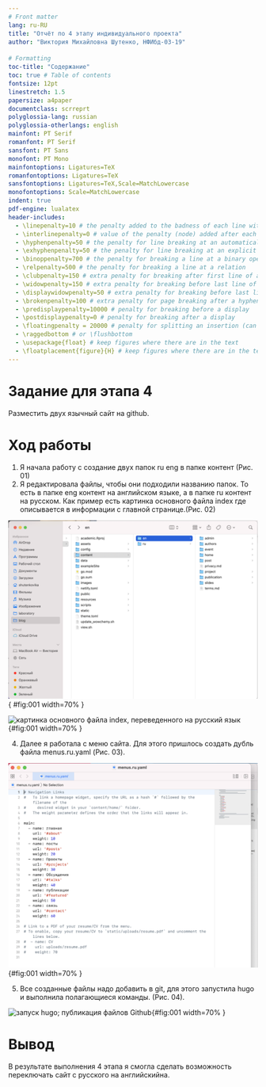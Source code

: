 ```yaml
---
# Front matter
lang: ru-RU
title: "Отчёт по 4 этапу индивидуального проекта"
author: "Виктория Mихайловна Шутенко, НФИбд-03-19"

# Formatting
toc-title: "Содержание"
toc: true # Table of contents
fontsize: 12pt
linestretch: 1.5
papersize: a4paper
documentclass: scrreprt
polyglossia-lang: russian
polyglossia-otherlangs: english
mainfont: PT Serif
romanfont: PT Serif
sansfont: PT Sans
monofont: PT Mono
mainfontoptions: Ligatures=TeX
romanfontoptions: Ligatures=TeX
sansfontoptions: Ligatures=TeX,Scale=MatchLowercase
monofontoptions: Scale=MatchLowercase
indent: true
pdf-engine: lualatex
header-includes:
  - \linepenalty=10 # the penalty added to the badness of each line within a paragraph (no associated penalty node) Increasing the value makes tex try to have fewer lines in the paragraph.
  - \interlinepenalty=0 # value of the penalty (node) added after each line of a paragraph.
  - \hyphenpenalty=50 # the penalty for line breaking at an automatically inserted hyphen
  - \exhyphenpenalty=50 # the penalty for line breaking at an explicit hyphen
  - \binoppenalty=700 # the penalty for breaking a line at a binary operator
  - \relpenalty=500 # the penalty for breaking a line at a relation
  - \clubpenalty=150 # extra penalty for breaking after first line of a paragraph
  - \widowpenalty=150 # extra penalty for breaking before last line of a paragraph
  - \displaywidowpenalty=50 # extra penalty for breaking before last line before a display math
  - \brokenpenalty=100 # extra penalty for page breaking after a hyphenated line
  - \predisplaypenalty=10000 # penalty for breaking before a display
  - \postdisplaypenalty=0 # penalty for breaking after a display
  - \floatingpenalty = 20000 # penalty for splitting an insertion (can only be split footnote in standard LaTeX)
  - \raggedbottom # or \flushbottom
  - \usepackage{float} # keep figures where there are in the text
  - \floatplacement{figure}{H} # keep figures where there are in the text
---
```


# Задание для этапа 4

Разместить двух язычный сайт на github.
# Ход работы

1. Я начала работу с создание двух папок ru eng в папке контент (Рис. 01) 
2. Я редактировала файлы, чтобы они подходили названию папок. То есть в папке eng контент на английском языке, а в папке ru контент на русском. Как пример есть картинка основного файла index где описывается в информации с главной странице.(Рис. 02) 


![создание 2-х папок eng и ru](images4/image1.png){ #fig:001 width=70% }

![картинка основного файла index, переведенного на русский язык](images/image2.png){#fig:001 
width=70% }

4. Далее я работала с меню сайта. Для этого пришлось создать дубль файла menus.ru.yaml  (Рис. 03).

![menus.ru.yaml](images4/image3.png){#fig:001 
width=70% }

5. Все созданные файлы надо добавить в git, для этого запустила hugo и выполнила полагающиеся команды. (Рис. 04).

![запуск hugo; публикация файлов Github ](images/image4.png){#fig:001 width=70% }

#  Вывод
В результате выполнения 4 этапа я смогла сделать возможность переключать сайт с русского на английскийна.
